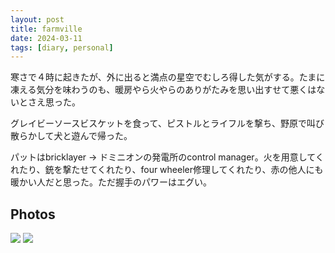 ```yaml
---
layout: post
title: farmville
date: 2024-03-11
tags: [diary, personal]
---
```


寒さで４時に起きたが、外に出ると満点の星空でむしろ得した気がする。たまに凍える気分を味わうのも、暖房やら火やらのありがたみを思い出すせて悪くはないとさえ思った。

グレイビーソースビスケットを食って、ピストルとライフルを撃ち、野原で叫び散らかして犬と遊んで帰った。

パットはbricklayer -> ドミニオンの発電所のcontrol manager。火を用意してくれたり、銃を撃たせてくれたり、four wheeler修理してくれたり、赤の他人にも暖かい人だと思った。ただ握手のパワーはエグい。
## Photos
![](https://lh3.googleusercontent.com/lr/AAJ1LKfgX6Z39-hqv-JRIuJyyVOPROYTt0om0eOIvisWP-mzTnZdZtFWWHf2NGNd-WjkpfyqxzlTCHSmfSxf9o5Ybt73aDK0tjEsB0MA3h3gYh0vbGzWZa8uq2OYjgHsMLQ87iyQv3ptvwOidk_XpYJ6qCPfwP3vBlLK2Z_lrg2Lhqx3YDWPPlhjSH0L8_XKWRf5Kfr7I1mMFGP4JmtnBJ_9ltkedCysA7m-g4W6aRRnDXbkqC5iKBpkqUU4db0EQ4uH5EM8JzBQ0UYfOdljA8-z9qXRSPGJ8eNlMj3w8-TMISLYox7ymdbx2TbOpCy6F4bj52m8emRQTWJXpec4skwSwDrWPpqzE6gwUygwBrqIGqHxHuvJy-1G2FD38KOk6zU6UiL8U8fT8YsRwM7VM8T75NRENMcbj0w5AdqAy-iwdYS--Lkjumi9nW19hNWP5AE4z425N_rGcoiph9SQwprtbhQUEay4zDLIgJHrB41id1ezSH7fpcXH5BsQF7dsVtZd2HgPfUSX5Enh_BZE3aKqx4cDbRBe3ipDevI7i7eRVvNK6eLaa3ul2KX7KIzeIkxd8ERHEJRzC-0ZuoTk3jECs25pci-I4sAKO_ROhjVoJEIM7FsjEiqYV8gUGQujcF4-xih9s-hvxIFHrAbCAfzpVKOxJFPXgxtfgMzXdNoE9myFzSTafx9_YgyBuGwyizOdUAAUYCx41j-B-TufxRv-B3MXlTGN_lKJ7tWsZ4gzkEXHqXwPBegx3YQuBdIob8NblXwKHdwW7ZmxTVAfD81NsOBi5FYk9pbhee6Evgd51eunB0zTWeEN0MZ3DRKnm0LlL7OVEKzH9dnX3ptqXeGyFsLr_lBKSsmSKx8CJo3qU6H9ynutc4yYdIv5xbbpoQfkh-r3iQP2qoKzQVAJkOS7gCTpx9Xy7CKAEBrlcIcGg5bVeAjUsQkQXfcPHl5UwgjJAnTPtX5-Hop5GTLE7hOoh4-8UCwSnQ)
![](https://lh3.googleusercontent.com/lr/AAJ1LKeN5IifQjGrfqi1B4QhNU3ktdLeAN2lEkO8UpqhnAwV9ju_qINCfsnouD4yXnLuaWB4p3Oq3S7h40NpM1Xy62PdQnVJ5ckQ1ElOd1q6Qo_GJ4QAoDfIZqxSOZuZZhoZoo4IHXsY5ct5Q33-Fb5qNn5-K77UxfPTUBoMym2ztYv7_90fSLoA5JMDuCG2zK8v1XEVxQy7cEtxk0xfrs0arJaGEKLhSTkt_hD-p0OVJ4wxhcV06ay75IEzf-LtpLH98G9jsqDwyTtj-6xY4MgVfYuFkjMsQMBSBHgMH_4u8i72pZP6XqEyqMw2HX7w6CH23U3oCCQlvNwrF4djRoGLeM06WXWfC44MIwbPM9RG8lZ3sW82b4_kofiRgopIF_t1Tyjd9SNWsz9rlGotpFwL2Elyb275C41JQcJc3qtR40H_RkzQxDkYwnjoCrInrzo7iC5ssQ2yM0sJJLzldtGhlwIVxH-O12NDUnKHaZapExgVdKDQEu4WRUizjyFpK3ANPwDRmF0P-h3hqLmyv1OQcG1Gw67GuwC166S-uD1i27Ap8KSKdZhvFEbE1XhyfFzYNyf_LY2G3xLMlflZCp7WfCUAaQ4mRU2HlF5CBb9LjIiK6ZcpjATtm0UND7rudew-T86t_CDltOF6vGs5OYct2QHfZG1szyOBi01xuUCMNy6e9WoDj425hcIvxAePHluCGIaZdhfgsT9FJCm_VPZ7kuVmuT0V1pwgXQ1-ilq0JHa6nMEgVb3uzPGx1oEW1s5LLgutqbb_PGDumddolrvxoUR5SdSyZe4WzWPRNT8bUnaMuQsBmQ0WoGFsLJMquKfwOL8CauPdKMwPeUxt0sSoBfMjx_HcpY9NPFEpy_bukMnCymksweyrGRM0F1tqj2JGNWekQYrkSeA7TWQ7vH8WwvKWELHTIjO0DzbNGzcqCrdwRPMy0SWjzeEk7kgJDd5N50q7tEShHkqZCqmz30p2mdcEg4ZOMA)
